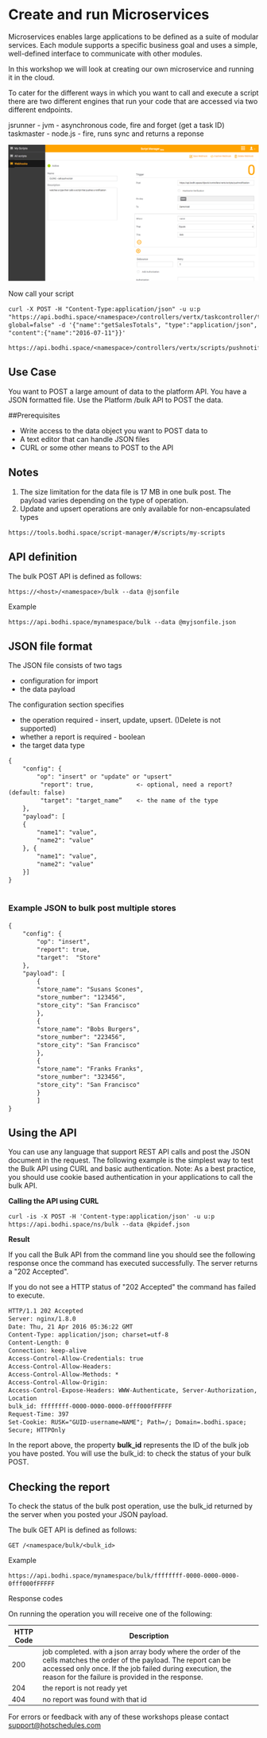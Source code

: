 
# Create and run Microservices

Microservices enables large applications to be defined as a suite of modular services. Each module supports a specific business goal and uses a simple, well-defined interface to communicate with other modules.

In this workshop we will look at creating our own microservice and running it in the cloud.

To cater for the different ways in which you want to call and execute a script there are two different engines that run your code that are accessed via two different endpoints.





jsrunner - jvm - asynchronous code, fire and forget (get a task ID)
taskmaster - node.js - fire, runs sync and returns a reponse


![websocket](./webhooks1.png)

Now call your script

````
curl -X POST -H "Content-Type:application/json" -u u:p "https://api.bodhi.space/<namespace>/controllers/vertx/taskcontroller/task?global=false" -d '{"name":"getSalesTotals", "type":"application/json", "content":{"name":"2016-07-11"}}'
````


````
https://api.bodhi.space/<namespace>/controllers/vertx/scripts/pushnotification
````


## Use Case

You want to POST a large amount of data to the platform API. 
You have a JSON formatted file. Use the Platform /bulk API to POST the data.


##Prerequisites


* Write access to the data object you want to POST data to
* A text editor that can handle JSON files
* CURL or some other means to POST to the API


## Notes

1. The size limitation for the data file is 17 MB in one bulk post. The payload varies depending on the type of operation.
2. Update and upsert operations are only available for non-encapsulated types

````
https://tools.bodhi.space/script-manager/#/scripts/my-scripts
````




## API definition


The bulk POST API is defined as follows:

````
https://<host>/<namespace>/bulk --data @jsonfile
````

Example

````
https://api.bodhi.space/mynamespace/bulk --data @myjsonfile.json
````




## JSON file format 

The JSON file consists of two tags 

* configuration for import
* the data payload

The configuration section specifies 

* the operation required - insert, update, upsert. ()Delete is not supported)
* whether a report is required - boolean
* the target data type


````
{
	"config": {
		"op": "insert" or "update" or "upsert"
		 "report": true,			<- optional, need a report? (default: false) 
		 "target": "target_name”	<- the name of the type
	},
	"payload": [
	{
		"name1": "value",
		"name2": "value"
	}, {
		"name1": "value",
		"name2": "value"
	}]
}
 
````


### Example JSON to bulk post multiple stores

````
{
	"config": {
		"op": "insert",
		"report": true,
		"target":  "Store"
	},
	"payload": [
		{
		"store_name": "Susans Scones",
		"store_number": "123456",
		"store_city": "San Francisco"
	    },
	    {
		"store_name": "Bobs Burgers",
		"store_number": "223456",
		"store_city": "San Francisco"
	    },
	    {
		"store_name": "Franks Franks",
		"store_number": "323456",
		"store_city": "San Francisco"
	    }
		]
}
````

## Using the API

You can use any language that support REST API calls and post the JSON document in the request. The following example is the simplest way to test the Bulk API using CURL and basic authentication. Note: As a best practice, you should use cookie based authentication in your applications to call the bulk API.


**Calling the API using CURL**

````
curl -is -X POST -H 'Content-type:application/json' -u u:p https://api.bodhi.space/ns/bulk --data @kpidef.json
````

**Result**

If you call the Bulk API from the command line you should see the following response once the command has executed successfully. The server returns a "202 Accepted".

If you do not see a HTTP status of "202 Accepted" the command has failed to execute. 


````
HTTP/1.1 202 Accepted
Server: nginx/1.8.0
Date: Thu, 21 Apr 2016 05:36:22 GMT
Content-Type: application/json; charset=utf-8
Content-Length: 0
Connection: keep-alive
Access-Control-Allow-Credentials: true
Access-Control-Allow-Headers: 
Access-Control-Allow-Methods: *
Access-Control-Allow-Origin: 
Access-Control-Expose-Headers: WWW-Authenticate, Server-Authorization, Location
bulk_id: ffffffff-0000-0000-0000-0fff000fFFFFF
Request-Time: 397
Set-Cookie: RUSK="GUID-username=NAME"; Path=/; Domain=.bodhi.space; Secure; HTTPOnly
````

In the report above, the property **bulk_id** represents the ID of the bulk job you have posted.  You will use  the bulk_id:<bulk report id> to check the status of your bulk POST.



## Checking the report

To check the status of the bulk post operation, use the bulk_id returned by the server when you posted your JSON payload.

The bulk GET API is defined as follows: 

````
GET /<namespace/bulk/<bulk_id>  
````

Example

````
https://api.bodhi.space/mynamespace/bulk/ffffffff-0000-0000-0000-0fff000fFFFFF

````  


Response codes

On running the operation you will receive one of the following:

HTTP Code | Description 
------------ | ------------- 
200 | job completed. with a json array body where the order of the cells matches the order of the payload. The report can be accessed only once. If the job failed during execution, the reason for the failure is provided in the response.  
204 | the report is not ready yet  
404 | no report was found with that id  





For errors or feedback with any of these workshops please contact support@hotschedules.com






